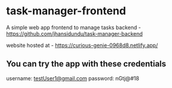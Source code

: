 # task-manager-frontend
A simple web app frontend to manage tasks
backend - https://github.com/jhansidundu/task-manager-backend

website hosted at - https://curious-genie-0968d8.netlify.app/

## You can try the app with these credentials
username: testUser1@gmail.com
password: nGtj@#18
